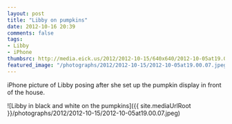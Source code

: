 ```yaml
---
layout: post
title: "Libby on pumpkins"
date: 2012-10-16 20:39
comments: false
tags: 
- Libby
- iPhone
thumbsrc: http://media.eick.us/2012/2012-10-15/640x640/2012-10-05at19.00.07.jpeg
featured_image: "/photographs/2012/2012-10-15/2012-10-05at19.00.07.jpeg"
---
```

iPhone picture of Libby posing after she set up the pumpkin display in front of the house.

![Libby in black and white on the pumpkins]({{ site.mediaUrlRoot }}/photographs/2012/2012-10-15/2012-10-05at19.00.07.jpeg)

